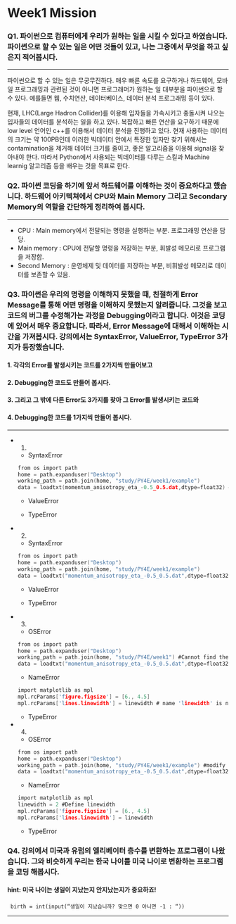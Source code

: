 # Week1 Mission

### Q1. 파이썬으로 컴퓨터에게 우리가 원하는 일을 시킬 수 있다고 하였습니다. 파이썬으로 할 수 있는 일은 어떤 것들이 있고, 나는 그중에서 무엇을 하고 싶은지 적어봅시다.
------------
파이썬으로 할 수 있는 일은 무궁무진하다. 매우 빠른 속도를 요구하거나 하드웨어, 모바일 프로그래밍과 관련된 것이 아니면 프로그래머가 원하는 일 대부분을 파이썬으로 할 수 있다. 예를들면 웹, 수치연산, 데이터베이스, 데이터 분석 프로그래밍 등이 있다.

현재, LHC(Large Hadron Collider)를 이용해 입자들을 가속시키고 충돌시켜 나오는 입자들의 데이터를 분석하는 일을 하고 있다. 복잡하고 빠른 연산을 요구하기 때문에 low level 언어인 c++를 이용해서 데이터 분석을 진행하고 있다. 현재 사용하는 데이터의 크기는 약 100PB인데 이러한 빅데이터 안에서 특정한 입자만 찾기 위해서는 contamination을 제거해 데이터 크기를 줄이고, 좋은 알고리즘을 이용해 signal을 찾아내야 한다. 따라서 Python에서 사용되는 빅데이터를 다루는 스킬과 Machine learnig 알고리즘 등을 배우는 것을 목표로 한다.


### Q2. 파이썬 코딩을 하기에 앞서 하드웨어를 이해하는 것이 중요하다고 했습니다. 하드웨어 아키텍쳐에서 CPU와 Main Memory 그리고 Secondary Memory의 역할을 간단하게 정리하여 봅시다.
------------
+ CPU : Main memory에서 전달되는 명령을 실행하는 부분. 프로그래밍 연산을 담당.
+ Main memory : CPU에 전달할 명령을 저장하는 부분, 휘발성 메모리로 프로그램을 저장함.
+ Second Memory : 운영체제 및 데이터를 저장하는 부분, 비휘발성 메모리로 데이터를 보존할 수 있음.


### Q3. 파이썬은 우리의 명령을 이해하지 못했을 때, 친절하게 Error Message를 통해 어떤 명령을 이해하지 못했는지 알려줍니다. 그것을 보고 코드의 버그를 수정해가는 과정을 Debugging이라고 합니다. 이것은 코딩에 있어서 매우 중요합니다. 따라서, Error Message에 대해서 이해하는 시간을 가져봅시다. 강의에서는 SyntaxError, ValueError, TypeError 3가지가 등장했습니다.
#### 1. 각각의 Error를 발생시키는 코드를 2가지씩 만들어보고
#### 2. Debugging한 코드도 만들어 봅시다.
#### 3. 그리고 그 밖에 다른 Error도 3가지를 찾아 그 Error를 발생시키는 코드와
#### 4. Debugging한 코드를 1가지씩 만들어 봅시다.
------------
+ 1. 
    + SyntaxError
    ```C
    from os import path
    home = path.expanduser("Desktop")
    working_path = path.join(home, "study/PY4E/week1/example")
    data = loadtxt(momentum_anisotropy_eta_-0.5_0.5.dat,dtype=float32) #Invalid syntax
    ```

    + ValueError
    
    + TypeError

+ 2.
    + SyntaxError
    ```C
    from os import path
    home = path.expanduser("Desktop")
    working_path = path.join(home, "study/PY4E/week1/example")
    data = loadtxt("momentum_anisotropy_eta_-0.5_0.5.dat",dtype=float32) #Add "" to inform the data name
    ```

    + ValueError
    
    + TypeError

+ 3. 
    + OSError
    ```C
    from os import path
    home = path.expanduser("Desktop")
    working_path = path.join(home, "study/PY4E/week1") #Cannot find the data since the path is uncorrect
    data = loadtxt("momentum_anisotropy_eta_-0.5_0.5.dat",dtype=float32)
    ```

    + NameError
     ```C
     import matplotlib as mpl
     mpl.rcParams['figure.figsize'] = [6., 4.5]
     mpl.rcParams['lines.linewidth'] = linewidth # name 'linewidth' is not defined
    ```
    
    + TypeError

+ 4. 
    + OSError
    ``` C
    from os import path
    home = path.expanduser("Desktop")
    working_path = path.join(home, "study/PY4E/week1/example") #modify the path
    data = loadtxt("momentum_anisotropy_eta_-0.5_0.5.dat",dtype=float32)
    ```

    + NameError
     ``` C
     import matplotlib as mpl
     linewidth = 2 #Define linewidth
     mpl.rcParams['figure.figsize'] = [6., 4.5]
     mpl.rcParams['lines.linewidth'] = linewidth 
    ```
    
    + TypeError


    




### Q4. 강의에서 미국과 유럽의 엘리베이터 층수를 변환하는 프로그램이 나왔습니다. 그와 비슷하게 우리는 한국 나이를 미국 나이로 변환하는 프로그램을 코딩 해봅시다.
#### hint: 미국 나이는 생일이 지났는지 안지났는지가 중요하죠!

     birth = int(input(“생일이 지났습니까? 맞으면 0 아니면 -1 : “))
------------
    